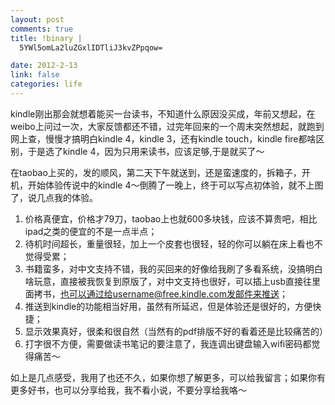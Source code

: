 ```yaml
--- 
layout: post
comments: true
title: !binary |
  5YWl5omLa2luZGxlIDTliJ3kvZPpqow=

date: 2012-2-13
link: false
categories: life
---
```

kindle刚出那会就想着能买一台读书，不知道什么原因没买成，年前又想起，在weibo上问过一次，大家反馈都还不错，过完年回来的一个周末突然想起，就跑到网上查，慢慢才搞明白kindle 4，kindle 3，还有kindle touch，kindle fire都啥区别，于是选了kindle 4，因为只用来读书，应该足够,于是就买了～
<img src="http://g-ecx.images-amazon.com/images/G/01/kindle/tequila/dp/KT-slate-02-lg._V166940136_.jpg" alt="" />

在taobao上买的，发的顺风，第二天下午就送到，还是蛮速度的，拆箱子，开机，开始体验传说中的kindle 4～倒腾了一晚上，终于可以写点初体验，就不上图了，说几点我的体验。

1. 价格真便宜，价格才79刀，taobao上也就600多块钱，应该不算贵吧，相比ipad之类的便宜的不是一点半点；
2. 待机时间超长，重量很轻，加上一个皮套也很轻，轻的你可以躺在床上看也不觉得受累；
3. 书籍蛮多，对中文支持不错，我的买回来的好像给我刷了多看系统，没搞明白啥玩意，直接被我恢复到原版了，对中文支持也很好，可以插上usb直接往里面拷书，也可以通过给username@free.kindle.com发邮件来推送；
4. 推送到kindle的功能相当好用，虽然有所延迟，但是体验还是很好的，方便快捷；
5. 显示效果真好，很柔和很自然（当然有的pdf排版不好的看着还是比较痛苦的）
6. 打字很不方便，需要做读书笔记的要注意了，我连调出键盘输入wifi密码都觉得痛苦～

如上是几点感受，我用了也还不久，如果你想了解更多，可以给我留言；如果你有更多好书，也可以分享给我，我不看小说，不要分享给我咯～
